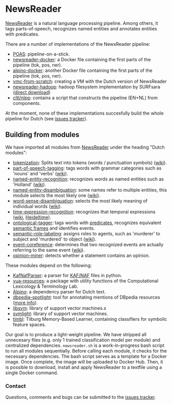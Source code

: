 # NewsReader
[NewsReader](www.newsreader-project.eu/) is a natural language processing pipeline. Among others, it tags parts-of-speech, recognizes named entities and annotates entities with predicates. 

There are a number of implementations of the NewsReader pipeline:
- [POAS](http://poas.eu/): pipeline-on-a-stick.
- [newsreader-docker](https://hub.docker.com/r/vanatteveldt/newsreader-docker/): a Docker file containing the first parts of the pipeline (tok, pos, ner).
- [alpino-docker](https://hub.docker.com/r/rugcompling/alpino/): another Docker file containing the first parts of the pipeline (tok, pos, ner).
- [vmc-from-scratch](https://github.com/ixa-ehu/vmc-from-scratch): creating a VM with the Dutch version of NewsReader
- [newsreader-hadoop](https://github.com/sara-nl/newsreader-hadoop): hadoop filesystem implementation by SURFsara ([direct download](http://beehub.nl/surfsara-hadoop/public/newsreader-hadoop.tar.gz))
- [cltl/nlpp](https://github.com/cltl/nlpp): contains a script that constructs the pipeline (EN+NL) from components.

At the moment, none of these implementations succesfully build the whole pipeline for Dutch (see [issues tracker](https://github.com/ADAH-EviDENce/NewsReader/issues)).

## Building from modules

We have imported all modules from [NewsReader](http://www.newsreader-project.eu/results/software/) under the heading "Dutch modules":

- [tokenization](https://github.com/ixa-ehu/ixa-pipe-pos): Splits text into tokens (words / punctuation symbols) ([wiki](https://en.wikipedia.org/wiki/Lexical_analysis#Tokenization)).
- [part-of-speech-tagging](https://github.com/cltl/morphosyntactic_parser_nl): tags words with grammar categories such as 'nouns' and 'verbs' ([wiki](https://en.wikipedia.org/wiki/Part-of-speech_tagging)).
- [named-entity-recognition](https://github.com/ixa-ehu/ixa-pipe-nerc): recognizes words as named entities such as 'Holland' ([wiki](https://en.wikipedia.org/wiki/Named-entity_recognition)).
- [named-entity-disambiguation](https://github.com/ixa-ehu/ixa-pipe-ned): some names refer to multiple entities, this module selects the most likely one ([wiki](https://en.wikipedia.org/wiki/Entity_linking)).
- [word-sense-disambiguation](https://github.com/cltl/svm_wsd): selects the most likely meaning of individual words ([wiki](https://en.wikipedia.org/wiki/Word-sense_disambiguation)).
- [time-expression-recognition](https://github.com/cltl/NAF-HeidelTime): recognizes that temporal expressions ([wiki](https://en.wikipedia.org/wiki/Temporal_expressions), [Heideltime](https://github.com/HeidelTime/heideltime)).
- [ontological-tagger](https://github.com/cltl/OntoTagger): tags words with [predicates](https://en.wikipedia.org/wiki/Predicate_(grammar)), recognizes equivalent [semantic frames](https://en.wikipedia.org/wiki/FrameNet) and identifies events.
- [semantic-role-labeling](https://github.com/newsreader/vua-srl-nl): assigns roles to agents, such as 'murderer' to subject and 'murdered' to object ([wiki](https://en.wikipedia.org/wiki/Semantic_role_labeling)).
- [event-coreference](https://github.com/cltl/EventCoreference): determines that two recognized events are actually referring to the same event ([wiki](https://en.wikipedia.org/wiki/Coreference)).
- [opinion-miner](https://github.com/cltl/opinion_miner_deluxe): detects whether a statement contains an opinion.

These modules depend on the following:
- [KafNafParser](https://github.com/cltl/KafNafParserPy): a parser for [KAF/NAF](https://github.com/newsreader/NAF) files in python.
- [vua-resources](http://svmlight.joachims.org/): a package with utility functions of the Computational Lexicology & Terminology Lab.
- [Alpino](http://www.let.rug.nl/vannoord/alp/Alpino/): a dependency parser for Dutch text.
- [dbpedia-spotlight](https://github.com/dbpedia-spotlight/dbpedia-spotlight): tool for annotating mentions of DBpedia resources ([more info](http://www.dbpedia-spotlight.org/)).
- [libsvm](https://www.csie.ntu.edu.tw/~cjlin/libsvm/): library of support vector machines.s
- [svmlight](http://svmlight.joachims.org/): library of support vector machines.
- [timbl](https://languagemachines.github.io/timbl/): Tilburg Memory-Based Learner, containing classifiers for symbolic feature spaces.

Our goal is to produce a light-weight pipeline. We have stripped all unnecesary files (e.g. only 1 trained classification model per module) and centralized dependencies. `newsreader.sh` is a work-in-progress bash script to run all modules sequentially. Before calling each module, it checks for the necessary dependencies. The bash script serves as a template for a Docker image. Once complete, the image will be uploaded to Docker Hub. Then, it is possible to download, install and apply NewsReader to a textfile using a single Docker command.

### Contact
Questions, comments and bugs can be submitted to the [issues tracker](https://github.com/ADAH-EviDENce/NewsReader/issues).
